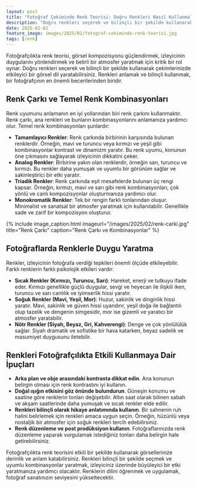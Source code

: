 ```yaml
---
layout: post
title: "Fotoğraf Çekiminde Renk Teorisi: Doğru Renkleri Nasıl Kullanmalısınız?"
description: "Doğru renkleri seçerek ve bilinçli bir şekilde kullanarak çekimlerinizde etkileyici bir görsel dil yaratabilirsiniz."
date: 2025-02-02
feature_image: images/2025/02/fotograf-cekiminde-renk-teorisi.jpg
tags: [renk]
---
```


Fotoğrafçılıkta renk teorisi, görsel kompozisyonu güçlendirmek, izleyicinin duygularını yönlendirmek ve belirli bir atmosfer yaratmak için kritik bir rol oynar. Doğru renkleri seçerek ve bilinçli bir şekilde kullanarak çekimlerinizde etkileyici bir görsel dil yaratabilirsiniz. Renkleri anlamak ve bilinçli kullanmak, bir fotoğrafçının en önemli becerilerinden biridir.

<!--more-->

## Renk Çarkı ve Temel Renk Kombinasyonları

Renk uyumunu anlamanın en iyi yollarından biri renk çarkını kullanmaktır. Renk çarkı, ana renkleri ve bunların kombinasyonlarını anlamanıza yardımcı olur. Temel renk kombinasyonları şunlardır:

- **Tamamlayıcı Renkler**: Renk çarkında birbirinin karşısında bulunan renklerdir. Örneğin, mavi ve turuncu veya kırmızı ve yeşil gibi kombinasyonlar kontrast ve dinamizm yaratır. Bu renk uyumu, konunun öne çıkmasını sağlayarak izleyicinin dikkatini çeker.
- **Analog Renkler**: Birbirine yakın olan renklerdir, örneğin sarı, turuncu ve kırmızı. Bu renkler daha yumuşak ve uyumlu bir görünüm sağlar ve sakinleştirici bir etki yaratır.
- **Triadik Renkler**: Renk çarkında eşit mesafelerde bulunan üç rengi kapsar. Örneğin, kırmızı, mavi ve sarı gibi renk kombinasyonları, çok yönlü ve canlı kompozisyonlar oluşturmanıza yardımcı olur.
- **Monokromatik Renkler**: Tek bir rengin farklı tonlarından oluşur. Minimalist ve sanatsal bir atmosfer yaratmak için kullanılabilir. Genellikle sade ve zarif bir kompozisyon oluşturur.

{% include image_caption.html imageurl="/images/2025/02/renk-carki.jpg" title="Renk Çarkı" caption="Renk Çarkı ve Kombinasyonlar" %}

## Fotoğraflarda Renklerle Duygu Yaratma

Renkler, izleyicinin fotoğrafa verdiği tepkileri önemli ölçüde etkileyebilir. Farklı renklerin farklı psikolojik etkileri vardır:

- **Sıcak Renkler (Kırmızı, Turuncu, Sarı)**: Hareket, enerji ve tutkuyu ifade eder. Kırmızı genellikle güçlü duygular, sevgi ve heyecan ile ilişkili iken, turuncu ve sarı canlılık ve iyimserlik hissi yaratır.
- **Soğuk Renkler (Mavi, Yeşil, Mor)**: Huzur, sakinlik ve dinginlik hissi yaratır. Mavi, sakinlik ve güven hissi uyandırır, yeşil doğa ile bağlantılı olup tazelik ve dengenin simgesidir, mor ise gizemli ve yaratıcı bir atmosfer yaratabilir.
- **Nötr Renkler (Siyah, Beyaz, Gri, Kahverengi)**: Denge ve çok yönlülülük sağlar. Siyah dramatik ve sofistike bir hava katarken, beyaz sadelik ve masumiyet duygusunu iletebilir.

## Renkleri Fotoğrafçılıkta Etkili Kullanmaya Dair İpuçları

- **Arka plan ve obje arasındaki kontrasta dikkat edin**. Ana konunun belirgin olması için renk kontrastını iyi kullanın.
- **Doğal ışığın etkisini göz önünde bulundurun**. Güneşin konumu ve saatine göre renklerin tonları değişebilir. Altın saat olarak bilinen sabah ve akşam saatlerinde daha yumuşak ve sıcak renkler elde edilir.
- **Renkleri bilinçli olarak hikaye anlatımında kullanın**. Bir sahnenin ruh halini belirlemek için renkleri amaca uygun seçin. Örneğin, hüzünlü veya nostaljik bir atmosfer için soğuk renkleri tercih edebilirsiniz.
- **Renk düzenleme ve post prodüksiyon kullanın**. Fotoğraflarınızda renk düzenleme yaparak vurgulamak istediğiniz tonları daha belirgin hale getirebilirsiniz.

Fotoğrafçılıkta renk teorisini etkili bir şekilde kullanarak görsellerinize derinlik ve anlam katabilirsiniz. Renkleri bilinçli bir şekilde seçmek ve uyumlu kombinasyonlar yaratmak, izleyiciniz üzerinde büyüleyici bir etki yaratmanıza yardımcı olacaktır. Renklerin dilini öğrenmek ve uygulamak, fotoğraf sanatınızın seviyesini yükseltecektir.